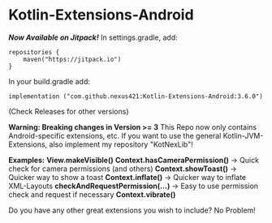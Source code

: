 # Kotlin-Extensions-Android

***Now Available on Jitpack!***
In settings.gradle, add:

    repositories {
        maven("https://jitpack.io")
    }

In your build.gradle add:

    implementation ("com.github.nexus421:Kotlin-Extensions-Android:3.6.0")

(Check Releases for other versions)

**Warning: Breaking changes in Version >= 3**
This Repo now only contains Android-specific extensions, etc. If you want to use the general
Kotlin-JVM-Extensions, also implement my repository "KotNexLib"!

**Examples:**
**View.makeVisible()**
**Context.hasCameraPermission()** -> Quick check for camera permissions (and others)
**Context.showToast()** -> Quicker way to show a toast
**Context.inflate()** -> Quicker way to inflate XML-Layouts
**checkAndRequestPermission(...)** -> Easy to use permission check and request if necessary
**Context.vibrate()**

Do you have any other great extensions you wish to include? No Problem! 

